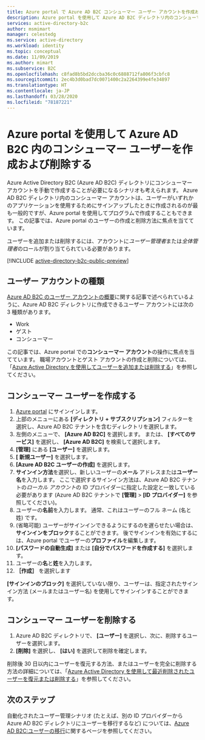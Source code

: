 ```yaml
---
title: Azure portal で Azure AD B2C コンシューマー ユーザー アカウントを作成および削除する
description: Azure portal を使用して Azure AD B2C ディレクトリ内のコンシューマー ユーザーを作成および削除する方法について説明します。
services: active-directory-b2c
author: msmimart
manager: celestedg
ms.service: active-directory
ms.workload: identity
ms.topic: conceptual
ms.date: 11/09/2019
ms.author: mimart
ms.subservice: B2C
ms.openlocfilehash: c8fad8b5bd2dccba36c0c6888712fa806f3cbfc8
ms.sourcegitcommit: 2ec4b3d0bad7dc0071400c2a2264399e4fe34897
ms.translationtype: HT
ms.contentlocale: ja-JP
ms.lasthandoff: 03/28/2020
ms.locfileid: "78187221"
---
```

# <a name="use-the-azure-portal-to-create-and-delete-consumer-users-in-azure-ad-b2c"></a>Azure portal を使用して Azure AD B2C 内のコンシューマー ユーザーを作成および削除する

Azure Active Directory B2C (Azure AD B2C) ディレクトリにコンシューマー アカウントを手動で作成することが必要になるシナリオも考えられます。 Azure AD B2C ディレクトリ内のコンシューマー アカウントは、ユーザーがいずれかのアプリケーションを使用するためにサインアップしたときに作成されるのが最も一般的ですが、Azure portal を使用してプログラムで作成することもできます。 この記事では、Azure portal のユーザーの作成と削除方法に焦点を当てています。

ユーザーを追加または削除するには、アカウントに*ユーザー管理者*または*全体管理者*のロールが割り当てられている必要があります。

[!INCLUDE [active-directory-b2c-public-preview](../../includes/active-directory-b2c-public-preview.md)]

## <a name="types-of-user-accounts"></a>ユーザー アカウントの種類

[Azure AD B2C のユーザー アカウントの概要](user-overview.md)に関する記事で述べられているように、Azure AD B2C ディレクトリに作成できるユーザー アカウントには次の 3 種類があります。

* Work
* ゲスト
* コンシューマー

この記事では、Azure portal での**コンシューマー アカウント**の操作に焦点を当てています。 職場アカウントとゲスト アカウントの作成と削除については、「[Azure Active Directory を使用してユーザーを追加または削除する](../active-directory/fundamentals/add-users-azure-active-directory.md)」を参照してください。

## <a name="create-a-consumer-user"></a>コンシューマー ユーザーを作成する

1. [Azure portal](https://portal.azure.com) にサインインします。
1. 上部のメニューにある **[ディレクトリ + サブスクリプション]** フィルターを選択し、Azure AD B2C テナントを含むディレクトリを選択します。
1. 左側のメニューで、 **[Azure AD B2C]** を選択します。 または、 **[すべてのサービス]** を選択し、 **[Azure AD B2C]** を検索して選択します。
1. **[管理]** にある **[ユーザー]** を選択します。
1. **[ 新規ユーザー]** を選択します。
1. **[Azure AD B2C ユーザーの作成]** を選択します。
1. **サインイン方法**を選択し、新しいユーザーの**メール** アドレスまたは**ユーザー名**を入力します。 ここで選択するサインイン方法は、Azure AD B2C テナントの*ローカル アカウント*の ID プロバイダーに指定した設定と一致している必要があります (Azure AD B2C テナントで **[管理]**  >  **[ID プロバイダー]** を参照してください)。
1. ユーザーの**名前**を入力します。 通常、これはユーザーのフル ネーム (名と姓) です。
1. (省略可能) ユーザーがサインインできるようにするのを遅らせたい場合は、**サインインをブロック**することができます。 後でサインインを有効にするには、Azure portal でユーザーの**プロファイル**を編集します。
1. **[パスワードの自動生成]** または **[自分でパスワードを作成する]** を選択します。
1. ユーザーの**名**と**姓**を入力します。
1. **［作成］** を選択します

**[サインインのブロック]** を選択していない限り、ユーザーは、指定されたサインイン方法 (メールまたはユーザー名) を使用してサインインすることができます。

## <a name="delete-a-consumer-user"></a>コンシューマー ユーザーを削除する

1. Azure AD B2C ディレクトリで、 **[ユーザー]** を選択し、次に、削除するユーザーを選択します。
1. **[削除]** を選択し、 **[はい]** を選択して削除を確定します。

削除後 30 日以内にユーザーを復元する方法、またはユーザーを完全に削除する方法の詳細については、「[Azure Active Directory を使用して最近削除されたユーザーを復元または削除する](../active-directory/fundamentals/active-directory-users-restore.md)」を参照してください。

## <a name="next-steps"></a>次のステップ

自動化されたユーザー管理シナリオ (たとえば、別の ID プロバイダーから Azure AD B2C ディレクトリにユーザーを移行するなど) については、[Azure AD B2C:ユーザーの移行](user-migration.md)に関するページを参照してください。
